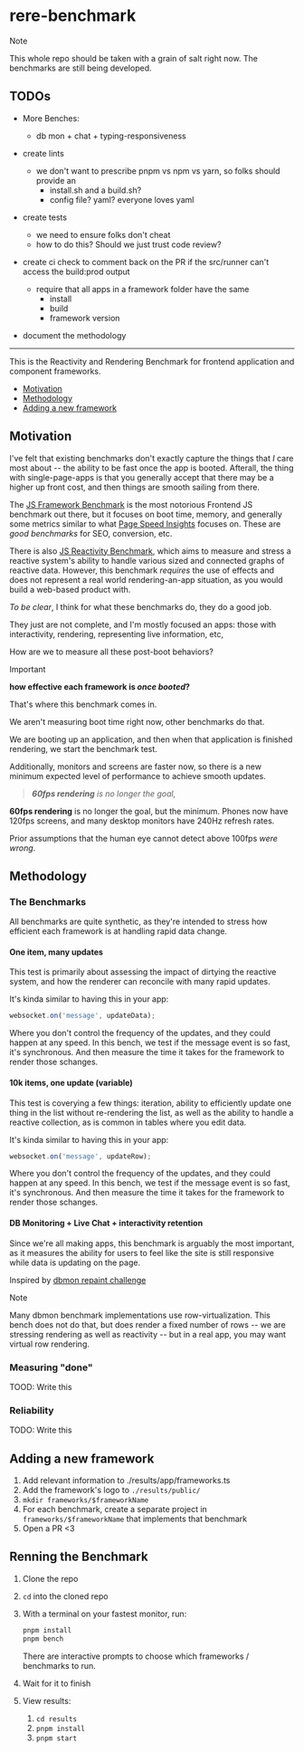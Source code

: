 # rere-benchmark

> [!NOTE]  
> This whole repo should be taken with a grain of salt right now. The benchmarks are still being developed. 


## TODOs

- More Benches:
  - db mon + chat + typing-responsiveness

- create lints 
  - we don't want to prescribe pnpm vs npm vs yarn, so folks should provide an
    - install.sh and a build.sh?
    - config file? yaml? everyone loves yaml

- create tests
  - we need to ensure folks don't cheat
  - how to do this? Should we just trust code review?

- create ci check to comment back on the PR if the src/runner can't access the build:prod output
    - require that all apps in a framework folder have the same
      - install
      - build
      - framework version
      
- document the methodology

-----------------------------------------


This is the Reactivity and Rendering Benchmark for frontend application and component frameworks.

- [Motivation](#motivation) 
- [Methodology](#methodology)
- [Adding a new framework](#adding-a-new-framework)


## Motivation

I've felt that existing benchmarks don't exactly capture the things that _I_ care most about -- the ability to be fast once the app is booted. Afterall, the thing with single-page-apps is that you generally accept that there may be a higher up front cost, and then things are smooth sailing from there. 

The [JS Framework Benchmark](https://github.com/krausest/js-framework-benchmark) is the most notorious Frontend JS benchmark out there, but it focuses on boot time, memory, and generally some metrics similar to what [Page Speed Insights](https://pagespeed.web.dev/) focuses on. These are _good benchmarks_ for SEO, conversion, etc. 

There is also [JS Reactivity Benchmark](https://github.com/milomg/js-reactivity-benchmark), which aims to measure and stress a reactive system's ability to handle various sized and connected graphs of reactive data. However, this benchmark _requires_ the use of effects and does not represent a real world rendering-an-app situation, as you would build a web-based product with. 

_To be clear_, I think for what these benchmarks do, they do a good job. 

They just are not complete, and I'm mostly focused an apps: those with interactivity, rendering, representing live information, etc, 

How are we to measure all these post-boot behaviors?


> [!IMPORTANT]  
> **how effective each framework is _once booted_?**

That's where this benchmark comes in. 

We aren't measuring boot time right now, other benchmarks do that.

We are booting up an application, and then when that application is finished rendering, we start the benchmark test.


Additionally, 
monitors and screens are faster now, so there is a new minimum expected level of performance to achieve smooth updates.

> _**60fps rendering** is no longer the goal,_

**60fps rendering** is no longer the goal, but the minimum. Phones now have 120fps screens, and many desktop monitors have 240Hz refresh rates.

Prior assumptions that the human eye cannot detect above 100fps _were wrong_.


## Methodology

### The Benchmarks 

All benchmarks are quite synthetic, as they're intended to stress how efficient each framework is at handling rapid data change.

#### One item, many updates

This test is primarily about assessing the impact of dirtying the reactive system, and how the renderer can reconcile with many rapid updates.

It's kinda similar to having this in your app:
```js 
websocket.on('message', updateData);
```

Where you don't control the frequency of the updates, and they could happen at any speed. In this bench, we test if the message event is so fast, it's synchronous. And then measure the time it takes for the framework to render those schanges. 

#### 10k items, one update (variable) 

This test is coverying a few things: iteration, ability to efficiently update one thing in the list without re-rendering the list, as well as the ability to handle a reactive collection, as is common in tables where you edit data.

It's kinda similar to having this in your app:
```js 
websocket.on('message', updateRow);
```

Where you don't control the frequency of the updates, and they could happen at any speed. In this bench, we test if the message event is so fast, it's synchronous. And then measure the time it takes for the framework to render those schanges. 

#### DB Monitoring + Live Chat + interactivity retention

Since we're all making apps, this benchmark is arguably the most important, as it measures the ability for users to feel like the site is still responsive while data is updating on the page.

Inspired by [dbmon repaint challenge](https://mathieuancelin.github.io/js-repaint-perfs/)

> [!NOTE]  
> Many dbmon benchmark implementations use row-virtualization. This bench does not do that, but does render a fixed number of rows -- we are stressing rendering as well as reactivity -- but in a real app, you may want virtual row rendering.

### Measuring "done" 

TOOD: Write this

### Reliability

TODO: Write this


## Adding a new framework

1. Add relevant information to ./results/app/frameworks.ts
2. Add the framework's logo to `./results/public/`
2. `mkdir frameworks/$frameworkName`
3. For each benchmark, create a separate project in `frameworks/$frameworkName` that implements that benchmark
4. Open a PR <3 

## Renning the Benchmark

1. Clone the repo
2. `cd` into the cloned repo
3. With a terminal on your fastest monitor, run:

    ```bash
    pnpm install
    pnpm bench
    ```

    There are interactive prompts to choose which frameworks / benchmarks to run.

4. Wait for it to finish    
5. View results:
    1. `cd results`
    2. `pnpm install`
    3. `pnpm start`

